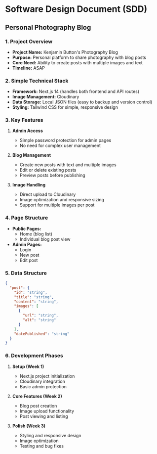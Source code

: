 # Software Design Document (SDD)
## Personal Photography Blog

### 1. Project Overview
- **Project Name:** Kenjamin Button's Photography Blog
- **Purpose:** Personal platform to share photography with blog posts
- **Core Need:** Ability to create posts with multiple images and text
- **Timeline:** ASAP

### 2. Simple Technical Stack
- **Framework:** Next.js 14 (handles both frontend and API routes)
- **Image Management:** Cloudinary
- **Data Storage:** Local JSON files (easy to backup and version control)
- **Styling:** Tailwind CSS for simple, responsive design

### 3. Key Features
1. **Admin Access**
   - Simple password protection for admin pages
   - No need for complex user management

2. **Blog Management**
   - Create new posts with text and multiple images
   - Edit or delete existing posts
   - Preview posts before publishing

3. **Image Handling**
   - Direct upload to Cloudinary
   - Image optimization and responsive sizing
   - Support for multiple images per post

### 4. Page Structure
- **Public Pages:**
  - Home (blog list)
  - Individual blog post view
- **Admin Pages:**
  - Login
  - New post
  - Edit post

### 5. Data Structure
```json
{
  "post": {
    "id": "string",
    "title": "string",
    "content": "string",
    "images": [
      {
        "url": "string",
        "alt": "string"
      }
    ],
    "datePublished": "string"
  }
}
```

### 6. Development Phases
1. **Setup (Week 1)**
   - Next.js project initialization
   - Cloudinary integration
   - Basic admin protection

2. **Core Features (Week 2)**
   - Blog post creation
   - Image upload functionality
   - Post viewing and listing

3. **Polish (Week 3)**
   - Styling and responsive design
   - Image optimization
   - Testing and bug fixes